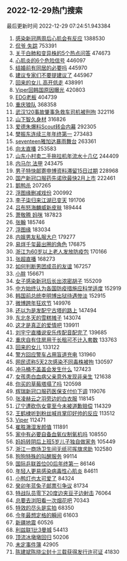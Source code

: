 ## 2022-12-29热门搜索 
最后更新时间 2022-12-29 07:24:51.943384 
1. [感染新冠两周后心肌会有反应](https://s.weibo.com/weibo?q=%23%E6%84%9F%E6%9F%93%E6%96%B0%E5%86%A0%E4%B8%A4%E5%91%A8%E5%90%8E%E5%BF%83%E8%82%8C%E4%BC%9A%E6%9C%89%E5%8F%8D%E5%BA%94%23&t=31&band_rank=1&Refer=top) 1388530
1. [侃爷 失踪](https://s.weibo.com/weibo?q=%E4%BE%83%E7%88%B7%20%E5%A4%B1%E8%B8%AA&t=31&band_rank=2&Refer=top) 753391
1. [关于白肺和变异株的5个热点问答](https://s.weibo.com/weibo?q=%23%E5%85%B3%E4%BA%8E%E7%99%BD%E8%82%BA%E5%92%8C%E5%8F%98%E5%BC%82%E6%A0%AA%E7%9A%845%E4%B8%AA%E7%83%AD%E7%82%B9%E9%97%AE%E7%AD%94%23&t=31&band_rank=3&Refer=top) 474673
1. [心肌炎的6个危险信号](https://s.weibo.com/weibo?q=%23%E5%BF%83%E8%82%8C%E7%82%8E%E7%9A%846%E4%B8%AA%E5%8D%B1%E9%99%A9%E4%BF%A1%E5%8F%B7%23&t=31&band_rank=4&Refer=top) 446097
1. [结婚前有同居的必要吗](https://s.weibo.com/weibo?q=%23%E7%BB%93%E5%A9%9A%E5%89%8D%E6%9C%89%E5%90%8C%E5%B1%85%E7%9A%84%E5%BF%85%E8%A6%81%E5%90%97%23&t=31&band_rank=5&Refer=top) 445970
1. [建议专家们不要提建议了](https://s.weibo.com/weibo?q=%23%E5%BB%BA%E8%AE%AE%E4%B8%93%E5%AE%B6%E4%BB%AC%E4%B8%8D%E8%A6%81%E6%8F%90%E5%BB%BA%E8%AE%AE%E4%BA%86%23&t=31&band_rank=6&Refer=top) 445967
1. [回来的女儿 高开低走](https://s.weibo.com/weibo?q=%E5%9B%9E%E6%9D%A5%E7%9A%84%E5%A5%B3%E5%84%BF%20%E9%AB%98%E5%BC%80%E4%BD%8E%E8%B5%B0&t=31&band_rank=7&Refer=top) 438991
1. [Viper回韩国原因曝光](https://s.weibo.com/weibo?q=%23Viper%E5%9B%9E%E9%9F%A9%E5%9B%BD%E5%8E%9F%E5%9B%A0%E6%9B%9D%E5%85%89%23&t=31&band_rank=8&Refer=top) 420803
1. [EDG老板](https://s.weibo.com/weibo?q=EDG%E8%80%81%E6%9D%BF&t=31&band_rank=24&Refer=top) 404739
1. [重庆狼队](https://s.weibo.com/weibo?q=%23%E9%87%8D%E5%BA%86%E7%8B%BC%E9%98%9F%23&t=31&band_rank=9&Refer=top) 368358
1. [武汉120事故肇事急救车司机被刑拘](https://s.weibo.com/weibo?q=%23%E6%AD%A6%E6%B1%89120%E4%BA%8B%E6%95%85%E8%82%87%E4%BA%8B%E6%80%A5%E6%95%91%E8%BD%A6%E5%8F%B8%E6%9C%BA%E8%A2%AB%E5%88%91%E6%8B%98%23&t=31&band_rank=10&Refer=top) 322116
1. [山下智久身材](https://s.weibo.com/weibo?q=%23%E5%B1%B1%E4%B8%8B%E6%99%BA%E4%B9%85%E8%BA%AB%E6%9D%90%23&t=31&band_rank=11&Refer=top) 316826
1. [爱德朱爆料Scout转会内幕](https://s.weibo.com/weibo?q=%23%E7%88%B1%E5%BE%B7%E6%9C%B1%E7%88%86%E6%96%99Scout%E8%BD%AC%E4%BC%9A%E5%86%85%E5%B9%95%23&t=31&band_rank=12&Refer=top) 292305
1. [樊振东连续三年年终第一](https://s.weibo.com/weibo?q=%23%E6%A8%8A%E6%8C%AF%E4%B8%9C%E8%BF%9E%E7%BB%AD%E4%B8%89%E5%B9%B4%E5%B9%B4%E7%BB%88%E7%AC%AC%E4%B8%80%23&t=31&band_rank=13&Refer=top) 273483
1. [seventeen雅加达暴雨舞台](https://s.weibo.com/weibo?q=%23seventeen%E9%9B%85%E5%8A%A0%E8%BE%BE%E6%9A%B4%E9%9B%A8%E8%88%9E%E5%8F%B0%23&t=31&band_rank=14&Refer=top) 263361
1. [向太直播](https://s.weibo.com/weibo?q=%E5%90%91%E5%A4%AA%E7%9B%B4%E6%92%AD&t=31&band_rank=15&Refer=top) 253583
1. [山东小村卖二手拖拉机年流水十几亿](https://s.weibo.com/weibo?q=%23%E5%B1%B1%E4%B8%9C%E5%B0%8F%E6%9D%91%E5%8D%96%E4%BA%8C%E6%89%8B%E6%8B%96%E6%8B%89%E6%9C%BA%E5%B9%B4%E6%B5%81%E6%B0%B4%E5%8D%81%E5%87%A0%E4%BA%BF%23&t=31&band_rank=16&Refer=top) 244409
1. [内马尔 法甲](https://s.weibo.com/weibo?q=%E5%86%85%E9%A9%AC%E5%B0%94%20%E6%B3%95%E7%94%B2&t=31&band_rank=5&Refer=top) 243475
1. [男子特快邮寄申博资料滞留15日过期](https://s.weibo.com/weibo?q=%23%E7%94%B7%E5%AD%90%E7%89%B9%E5%BF%AB%E9%82%AE%E5%AF%84%E7%94%B3%E5%8D%9A%E8%B5%84%E6%96%99%E6%BB%9E%E7%95%9915%E6%97%A5%E8%BF%87%E6%9C%9F%23&t=31&band_rank=17&Refer=top) 228968
1. [国产新冠口服药先诺欣最快2月上市](https://s.weibo.com/weibo?q=%23%E5%9B%BD%E4%BA%A7%E6%96%B0%E5%86%A0%E5%8F%A3%E6%9C%8D%E8%8D%AF%E5%85%88%E8%AF%BA%E6%AC%A3%E6%9C%80%E5%BF%AB2%E6%9C%88%E4%B8%8A%E5%B8%82%23&t=31&band_rank=18&Refer=top) 222461
1. [鹅鸭杀](https://s.weibo.com/weibo?q=%E9%B9%85%E9%B8%AD%E6%9D%80&t=31&band_rank=22&Refer=top) 207265
1. [浮图缘删减戏份](https://s.weibo.com/weibo?q=%23%E6%B5%AE%E5%9B%BE%E7%BC%98%E5%88%A0%E5%87%8F%E6%88%8F%E4%BB%BD%23&t=31&band_rank=19&Refer=top) 200992
1. [李子柒归来江湖已变天](https://s.weibo.com/weibo?q=%23%E6%9D%8E%E5%AD%90%E6%9F%92%E5%BD%92%E6%9D%A5%E6%B1%9F%E6%B9%96%E5%B7%B2%E5%8F%98%E5%A4%A9%23&t=31&band_rank=33&Refer=top) 191706
1. [吕布怒海麟威新皮肤](https://s.weibo.com/weibo?q=%23%E5%90%95%E5%B8%83%E6%80%92%E6%B5%B7%E9%BA%9F%E5%A8%81%E6%96%B0%E7%9A%AE%E8%82%A4%23&t=31&band_rank=20&Refer=top) 189444
1. [萧敬腾 妈咪](https://s.weibo.com/weibo?q=%E8%90%A7%E6%95%AC%E8%85%BE%20%E5%A6%88%E5%92%AA&t=31&band_rank=21&Refer=top) 187823
1. [张翰](https://s.weibo.com/weibo?q=%E5%BC%A0%E7%BF%B0&t=31&band_rank=32&Refer=top) 185746
1. [浮图缘](https://s.weibo.com/weibo?q=%E6%B5%AE%E5%9B%BE%E7%BC%98&t=31&band_rank=23&Refer=top) 183034
1. [内娱男友私服大户](https://s.weibo.com/weibo?q=%23%E5%86%85%E5%A8%B1%E7%94%B7%E5%8F%8B%E7%A7%81%E6%9C%8D%E5%A4%A7%E6%88%B7%23&t=31&band_rank=32&Refer=top) 179277
1. [易烊千玺最出圈的角色](https://s.weibo.com/weibo?q=%23%E6%98%93%E7%83%8A%E5%8D%83%E7%8E%BA%E6%9C%80%E5%87%BA%E5%9C%88%E7%9A%84%E8%A7%92%E8%89%B2%23&t=31&band_rank=25&Refer=top) 176875
1. [浙江为60岁以上老人发放防疫包](https://s.weibo.com/weibo?q=%23%E6%B5%99%E6%B1%9F%E4%B8%BA60%E5%B2%81%E4%BB%A5%E4%B8%8A%E8%80%81%E4%BA%BA%E5%8F%91%E6%94%BE%E9%98%B2%E7%96%AB%E5%8C%85%23&t=31&band_rank=50&Refer=top) 170166
1. [张超直播](https://s.weibo.com/weibo?q=%E5%BC%A0%E8%B6%85%E7%9B%B4%E6%92%AD&t=31&band_rank=23&Refer=top) 168273
1. [如何判断男团成员的友谊](https://s.weibo.com/weibo?q=%23%E5%A6%82%E4%BD%95%E5%88%A4%E6%96%AD%E7%94%B7%E5%9B%A2%E6%88%90%E5%91%98%E7%9A%84%E5%8F%8B%E8%B0%8A%23&t=31&band_rank=13&Refer=top) 167257
1. [小胖](https://s.weibo.com/weibo?q=%E5%B0%8F%E8%83%96&t=31&band_rank=42&Refer=top) 156671
1. [女子感染新冠后长出浓密胡子](https://s.weibo.com/weibo?q=%23%E5%A5%B3%E5%AD%90%E6%84%9F%E6%9F%93%E6%96%B0%E5%86%A0%E5%90%8E%E9%95%BF%E5%87%BA%E6%B5%93%E5%AF%86%E8%83%A1%E5%AD%90%23&t=31&band_rank=11&Refer=top) 155209
1. [中方始终认为各国防疫措施应科学适度](https://s.weibo.com/weibo?q=%23%E4%B8%AD%E6%96%B9%E5%A7%8B%E7%BB%88%E8%AE%A4%E4%B8%BA%E5%90%84%E5%9B%BD%E9%98%B2%E7%96%AB%E6%8E%AA%E6%96%BD%E5%BA%94%E7%A7%91%E5%AD%A6%E9%80%82%E5%BA%A6%23&t=31&band_rank=26&Refer=top) 152919
1. [韩国前总统李明博出狱待遇惨淡](https://s.weibo.com/weibo?q=%23%E9%9F%A9%E5%9B%BD%E5%89%8D%E6%80%BB%E7%BB%9F%E6%9D%8E%E6%98%8E%E5%8D%9A%E5%87%BA%E7%8B%B1%E5%BE%85%E9%81%87%E6%83%A8%E6%B7%A1%23&t=31&band_rank=27&Refer=top) 152915
1. [微博跨年狂欢节](https://s.weibo.com/weibo?q=%E5%BE%AE%E5%8D%9A%E8%B7%A8%E5%B9%B4%E7%8B%82%E6%AC%A2%E8%8A%82&t=31&band_rank=5&Refer=top) 149976
1. [还以为是发配宁古塔的路上](https://s.weibo.com/weibo?q=%23%E8%BF%98%E4%BB%A5%E4%B8%BA%E6%98%AF%E5%8F%91%E9%85%8D%E5%AE%81%E5%8F%A4%E5%A1%94%E7%9A%84%E8%B7%AF%E4%B8%8A%23&t=31&band_rank=28&Refer=top) 147494
1. [东北冬天的雪糕摊子](https://s.weibo.com/weibo?q=%23%E4%B8%9C%E5%8C%97%E5%86%AC%E5%A4%A9%E7%9A%84%E9%9B%AA%E7%B3%95%E6%91%8A%E5%AD%90%23&t=31&band_rank=29&Refer=top) 143074
1. [这才是真正的爱情吧](https://s.weibo.com/weibo?q=%23%E8%BF%99%E6%89%8D%E6%98%AF%E7%9C%9F%E6%AD%A3%E7%9A%84%E7%88%B1%E6%83%85%E5%90%A7%23&t=31&band_rank=30&Refer=top) 139911
1. [刘宇宁直播说安乐传配音配完了](https://s.weibo.com/weibo?q=%23%E5%88%98%E5%AE%87%E5%AE%81%E7%9B%B4%E6%92%AD%E8%AF%B4%E5%AE%89%E4%B9%90%E4%BC%A0%E9%85%8D%E9%9F%B3%E9%85%8D%E5%AE%8C%E4%BA%86%23&t=31&band_rank=31&Refer=top) 139685
1. [重庆自有住房用于长租可不计入套数](https://s.weibo.com/weibo?q=%23%E9%87%8D%E5%BA%86%E8%87%AA%E6%9C%89%E4%BD%8F%E6%88%BF%E7%94%A8%E4%BA%8E%E9%95%BF%E7%A7%9F%E5%8F%AF%E4%B8%8D%E8%AE%A1%E5%85%A5%E5%A5%97%E6%95%B0%23&t=31&band_rank=35&Refer=top) 133763
1. [回来的女儿](https://s.weibo.com/weibo?q=%E5%9B%9E%E6%9D%A5%E7%9A%84%E5%A5%B3%E5%84%BF&t=31&band_rank=34&Refer=top) 133122
1. [警方回应警车占用盲道充电](https://s.weibo.com/weibo?q=%23%E8%AD%A6%E6%96%B9%E5%9B%9E%E5%BA%94%E8%AD%A6%E8%BD%A6%E5%8D%A0%E7%94%A8%E7%9B%B2%E9%81%93%E5%85%85%E7%94%B5%23&t=31&band_rank=50&Refer=top) 131960
1. [网民谎称5天2次感染不同毒株被拘](https://s.weibo.com/weibo?q=%23%E7%BD%91%E6%B0%91%E8%B0%8E%E7%A7%B05%E5%A4%A92%E6%AC%A1%E6%84%9F%E6%9F%93%E4%B8%8D%E5%90%8C%E6%AF%92%E6%A0%AA%E8%A2%AB%E6%8B%98%23&t=31&band_rank=36&Refer=top) 130597
1. [冲马桶不盖盖会发生什么](https://s.weibo.com/weibo?q=%23%E5%86%B2%E9%A9%AC%E6%A1%B6%E4%B8%8D%E7%9B%96%E7%9B%96%E4%BC%9A%E5%8F%91%E7%94%9F%E4%BB%80%E4%B9%88%23&t=31&band_rank=37&Refer=top) 127423
1. [女孩患白血病父亲意外发现非亲生](https://s.weibo.com/weibo?q=%23%E5%A5%B3%E5%AD%A9%E6%82%A3%E7%99%BD%E8%A1%80%E7%97%85%E7%88%B6%E4%BA%B2%E6%84%8F%E5%A4%96%E5%8F%91%E7%8E%B0%E9%9D%9E%E4%BA%B2%E7%94%9F%23&t=31&band_rank=38&Refer=top) 121638
1. [你买的草莓塔塌了吗](https://s.weibo.com/weibo?q=%23%E4%BD%A0%E4%B9%B0%E7%9A%84%E8%8D%89%E8%8E%93%E5%A1%94%E5%A1%8C%E4%BA%86%E5%90%97%23&t=31&band_rank=44&Refer=top) 120598
1. [辉瑞新冠口服药医保支付价下调](https://s.weibo.com/weibo?q=%23%E8%BE%89%E7%91%9E%E6%96%B0%E5%86%A0%E5%8F%A3%E6%9C%8D%E8%8D%AF%E5%8C%BB%E4%BF%9D%E6%94%AF%E4%BB%98%E4%BB%B7%E4%B8%8B%E8%B0%83%23&t=31&band_rank=39&Refer=top) 119076
1. [张凌赫云之羽旁边的白衣服](https://s.weibo.com/weibo?q=%23%E5%BC%A0%E5%87%8C%E8%B5%AB%E4%BA%91%E4%B9%8B%E7%BE%BD%E6%97%81%E8%BE%B9%E7%9A%84%E7%99%BD%E8%A1%A3%E6%9C%8D%23&t=31&band_rank=25&Refer=top) 118145
1. [辽宁遭砍伤女童至今未被道歉赔偿](https://s.weibo.com/weibo?q=%23%E8%BE%BD%E5%AE%81%E9%81%AD%E7%A0%8D%E4%BC%A4%E5%A5%B3%E7%AB%A5%E8%87%B3%E4%BB%8A%E6%9C%AA%E8%A2%AB%E9%81%93%E6%AD%89%E8%B5%94%E5%81%BF%23&t=31&band_rank=40&Refer=top) 114329
1. [王鹤棣听到粉丝喊肖掌印好帅的反应](https://s.weibo.com/weibo?q=%23%E7%8E%8B%E9%B9%A4%E6%A3%A3%E5%90%AC%E5%88%B0%E7%B2%89%E4%B8%9D%E5%96%8A%E8%82%96%E6%8E%8C%E5%8D%B0%E5%A5%BD%E5%B8%85%E7%9A%84%E5%8F%8D%E5%BA%94%23&t=31&band_rank=41&Refer=top) 113512
1. [Viper](https://s.weibo.com/weibo?q=Viper&t=31&band_rank=17&Refer=top) 112471
1. [崔胜澈湿发颜值](https://s.weibo.com/weibo?q=%23%E5%B4%94%E8%83%9C%E6%BE%88%E6%B9%BF%E5%8F%91%E9%A2%9C%E5%80%BC%23&t=31&band_rank=42&Refer=top) 111891
1. [家中有必要自备血氧仪制氧机吗](https://s.weibo.com/weibo?q=%23%E5%AE%B6%E4%B8%AD%E6%9C%89%E5%BF%85%E8%A6%81%E8%87%AA%E5%A4%87%E8%A1%80%E6%B0%A7%E4%BB%AA%E5%88%B6%E6%B0%A7%E6%9C%BA%E5%90%97%23&t=31&band_rank=50&Refer=top) 108550
1. [妈妈转阴后上班5岁儿子独自做家务](https://s.weibo.com/weibo?q=%23%E5%A6%88%E5%A6%88%E8%BD%AC%E9%98%B4%E5%90%8E%E4%B8%8A%E7%8F%AD5%E5%B2%81%E5%84%BF%E5%AD%90%E7%8B%AC%E8%87%AA%E5%81%9A%E5%AE%B6%E5%8A%A1%23&t=31&band_rank=43&Refer=top) 105449
1. [浙江一商场卫生间无纸可挥旗求助](https://s.weibo.com/weibo?q=%23%E6%B5%99%E6%B1%9F%E4%B8%80%E5%95%86%E5%9C%BA%E5%8D%AB%E7%94%9F%E9%97%B4%E6%97%A0%E7%BA%B8%E5%8F%AF%E6%8C%A5%E6%97%97%E6%B1%82%E5%8A%A9%23&t=31&band_rank=50&Refer=top) 102580
1. [狗狗特殊的叫醒服务](https://s.weibo.com/weibo?q=%23%E7%8B%97%E7%8B%97%E7%89%B9%E6%AE%8A%E7%9A%84%E5%8F%AB%E9%86%92%E6%9C%8D%E5%8A%A1%23&t=31&band_rank=44&Refer=top) 99114
1. [国际乒联首位00后年终第一](https://s.weibo.com/weibo?q=%23%E5%9B%BD%E9%99%85%E4%B9%92%E8%81%94%E9%A6%96%E4%BD%8D00%E5%90%8E%E5%B9%B4%E7%BB%88%E7%AC%AC%E4%B8%80%23&t=31&band_rank=45&Refer=top) 86146
1. [年轻人更易感染病毒性心肌炎](https://s.weibo.com/weibo?q=%23%E5%B9%B4%E8%BD%BB%E4%BA%BA%E6%9B%B4%E6%98%93%E6%84%9F%E6%9F%93%E7%97%85%E6%AF%92%E6%80%A7%E5%BF%83%E8%82%8C%E7%82%8E%23&t=31&band_rank=46&Refer=top) 84611
1. [小鸭灯也太可爱了](https://s.weibo.com/weibo?q=%23%E5%B0%8F%E9%B8%AD%E7%81%AF%E4%B9%9F%E5%A4%AA%E5%8F%AF%E7%88%B1%E4%BA%86%23&t=31&band_rank=47&Refer=top) 84324
1. [癸卯年蓝兔子邮票引争议](https://s.weibo.com/weibo?q=%23%E7%99%B8%E5%8D%AF%E5%B9%B4%E8%93%9D%E5%85%94%E5%AD%90%E9%82%AE%E7%A5%A8%E5%BC%95%E4%BA%89%E8%AE%AE%23&t=31&band_rank=48&Refer=top) 81734
1. [特战队员零下20度边夹豆子边射击](https://s.weibo.com/weibo?q=%23%E7%89%B9%E6%88%98%E9%98%9F%E5%91%98%E9%9B%B6%E4%B8%8B20%E5%BA%A6%E8%BE%B9%E5%A4%B9%E8%B1%86%E5%AD%90%E8%BE%B9%E5%B0%84%E5%87%BB%23&t=31&band_rank=49&Refer=top) 76064
1. [总要去浏阳看一次烟花吧](https://s.weibo.com/weibo?q=%23%E6%80%BB%E8%A6%81%E5%8E%BB%E6%B5%8F%E9%98%B3%E7%9C%8B%E4%B8%80%E6%AC%A1%E7%83%9F%E8%8A%B1%E5%90%A7%23&t=31&band_rank=50&Refer=top) 70343
1. [特效的尽头是实拍](https://s.weibo.com/weibo?q=%23%E7%89%B9%E6%95%88%E7%9A%84%E5%B0%BD%E5%A4%B4%E6%98%AF%E5%AE%9E%E6%8B%8D%23&t=31&band_rank=31&Refer=top) 68350
1. [今年最想定格的瞬间](https://s.weibo.com/weibo?q=%E4%BB%8A%E5%B9%B4%E6%9C%80%E6%83%B3%E5%AE%9A%E6%A0%BC%E7%9A%84%E7%9E%AC%E9%97%B4&t=31&band_rank=47&Refer=top) 61603
1. [新疆地震](https://s.weibo.com/weibo?q=%E6%96%B0%E7%96%86%E5%9C%B0%E9%9C%87&t=31&band_rank=44&Refer=top) 60526
1. [利兹联1比3曼城](https://s.weibo.com/weibo?q=%23%E5%88%A9%E5%85%B9%E8%81%941%E6%AF%943%E6%9B%BC%E5%9F%8E%23&t=31&band_rank=47&Refer=top) 54413
1. [顶流冰墩墩回归](https://s.weibo.com/weibo?q=%23%E9%A1%B6%E6%B5%81%E5%86%B0%E5%A2%A9%E5%A2%A9%E5%9B%9E%E5%BD%92%23&t=31&band_rank=50&Refer=top) 50206
1. [未定事件簿](https://s.weibo.com/weibo?q=%23%E6%9C%AA%E5%AE%9A%E4%BA%8B%E4%BB%B6%E7%B0%BF%23&t=31&band_rank=37&Refer=top) 42905
1. [陈建斌陈晓尘封十三载获得发行许可证](https://s.weibo.com/weibo?q=%23%E9%99%88%E5%BB%BA%E6%96%8C%E9%99%88%E6%99%93%E5%B0%98%E5%B0%81%E5%8D%81%E4%B8%89%E8%BD%BD%E8%8E%B7%E5%BE%97%E5%8F%91%E8%A1%8C%E8%AE%B8%E5%8F%AF%E8%AF%81%23&t=31&band_rank=29&Refer=top) 41830
